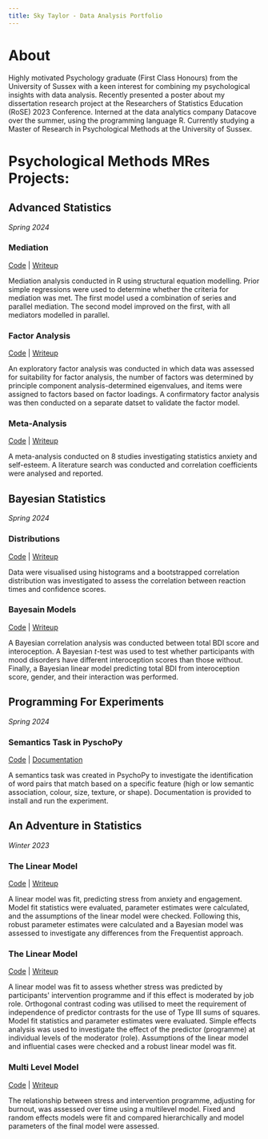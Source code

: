 ```yaml
---
title: Sky Taylor - Data Analysis Portfolio
---
```


# About
Highly motivated Psychology graduate (First Class Honours) from the University of Sussex with a keen interest for combining my psychological insights with data analysis. Recently presented a poster about my dissertation research project at the Researchers of Statistics Education (RoSE) 2023 Conference. Interned at the data analytics company Datacove over the summer, using the programming language R. Currently studying a Master of Research in Psychological Methods at the University of Sussex.

# Psychological Methods MRes Projects:
## Advanced Statistics
*Spring 2024*
### Mediation
[Code](https://github.com/skylar-taylor/study-projects/blob/main/docs/advanced_statistics/mediation.qmd)
 | 
[Writeup](https://skylar-taylor.github.io/study-projects/advanced_statistics/mediation.html)

Mediation analysis conducted in R using structural equation modelling. Prior simple regressions were used to determine whether the criteria for mediation was met. The first model used a combination of series and parallel mediation. The second model improved on the first, with all mediators modelled in parallel.

### Factor Analysis
[Code](https://github.com/skylar-taylor/study-projects/blob/main/docs/advanced_statistics/factor_analysis.qmd)
 | 
[Writeup](https://skylar-taylor.github.io/study-projects/advanced_statistics/factor_analysis.html)

An exploratory factor analysis was conducted in which data was assessed for suitability for factor analysis, the number of factors was determined by principle component analysis-determined eigenvalues, and items were assigned to factors based on factor loadings. A confirmatory factor analysis was then conducted on a separate datset to validate the factor model.

### Meta-Analysis
[Code](https://github.com/skylar-taylor/study-projects/blob/main/docs/advanced_statistics/meta_analysis.qmd)
 | 
[Writeup](https://skylar-taylor.github.io/study-projects/advanced_statistics/meta_analysis.pdf)

A meta-analysis conducted on 8 studies investigating statistics anxiety and self-esteem. A literature search was conducted and correlation coefficients were analysed and reported.

## Bayesian Statistics
*Spring 2024*
### Distributions
[Code](https://github.com/skylar-taylor/study-projects/blob/main/docs/bayesian_statistics/distributions.qmd)
 | 
[Writeup](https://skylar-taylor.github.io/study-projects/bayesian_statistics/distributions.html)

Data were visualised using histograms and a bootstrapped correlation distribution was investigated to assess the correlation between reaction times and confidence scores.

### Bayesain Models
[Code](https://github.com/skylar-taylor/study-projects/blob/main/docs/bayesian_statistics/bayesian_models.qmd)
 | 
[Writeup](https://skylar-taylor.github.io/study-projects/bayesian_statistics/bayesian_models.html)

A Bayesian correlation analysis was conducted between total BDI score and interoception. A Bayesian _t_-test was used to test whether participants with mood disorders have different interoception scores than those without. Finally, a Bayesian linear model predicting total BDI from interoception score, gender, and their interaction was performed.

## Programming For Experiments
*Spring 2024*
### Semantics Task in PyschoPy
[Code](https://github.com/skylar-taylor/study-projects/blob/main/docs/programming_for_experiments/semantics_task.py)
 | 
[Documentation](https://skylar-taylor.github.io/study-projects/programming_for_experiments/documentation.html)

A semantics task was created in PsychoPy to investigate the identification of word pairs that match based on a specific feature (high or low semantic association, colour, size, texture, or shape). Documentation is provided to install and run the experiment.

## An Adventure in Statistics
*Winter 2023*
### The Linear Model
[Code](https://github.com/skylar-taylor/study-projects/blob/main/docs/an_adventure_in_statistics/the_linear_model.qmd)
 | 
[Writeup](https://skylar-taylor.github.io/study-projects/an_adventure_in_statistics/the_linear_model.html)

A linear model was fit, predicting stress from anxiety and engagement. Model fit statistics were evaluated, parameter estimates were calculated, and the assumptions of the linear model were checked. Following this, robust parameter estimates were calculated and a Bayesian model was assessed to investigate any differences from the Frequentist approach.

### The Linear Model
[Code](https://github.com/skylar-taylor/study-projects/blob/main/docs/an_adventure_in_statistics/moderation.qmd)
 | 
[Writeup](https://skylar-taylor.github.io/study-projects/an_adventure_in_statistics/moderation.html)

A linear model was fit to assess whether stress was predicted by participants' intervention programme and if this effect is moderated by job role. Orthogonal contrast coding was utilised to meet the requirement of independence of predictor contrasts for the use of Type III sums of squares. Model fit statistics and parameter estimates were evaluated. Simple effects analysis was used to investigate the effect of the predictor (programme) at individual levels of the moderator (role). Assumptions of the linear model and influential cases were checked and a robust linear model was fit. 

### Multi Level Model
[Code](https://github.com/skylar-taylor/study-projects/blob/main/docs/an_adventure_in_statistics/multi_level_model.qmd)
 | 
[Writeup](https://skylar-taylor.github.io/study-projects/an_adventure_in_statistics/multi_level_model.html)

The relationship between stress and intervention programme, adjusting for burnout, was assessed over time using a multilevel model. Fixed and random effects models were fit and compared hierarchically and model parameters of the final model were assessed.
